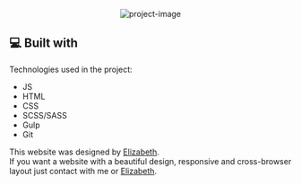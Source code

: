<p align="center"><img src="https://socialify.git.ci/BohdanKoleiko/BohdanKoleiko.github.io/image?description=1&amp;descriptionEditable=This%20is%20a%20web%20version%20of%20my%20CV%20where%20you%20may%20get%20know%20more%20about%20and%20my%20fresh%20projects&amp;font=Raleway&amp;name=1&amp;pattern=Circuit%20Board&amp;tab=readme-ov-file%3Flanguage%3D1&amp;theme=Light" alt="project-image"></p>
  
<h2>💻 Built with</h2>

Technologies used in the project:

*   JS
*   HTML
*   CSS
*   SCSS/SASS
*   Gulp
*   Git


This website was designed by <a href="https://www.behance.net/elizabethandriichuk" target="_blank">Elizabeth</a>.<br>
If you want a website with a beautiful design, responsive and cross-browser layout just contact with me or <a href="https://www.behance.net/elizabethandriichuk" target="_blank">Elizabeth</a>.<br>
